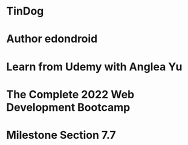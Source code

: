 # TinDog
# Author edondroid
# Learn from Udemy with Anglea Yu
# The Complete 2022 Web Development Bootcamp
# Milestone Section 7.7
